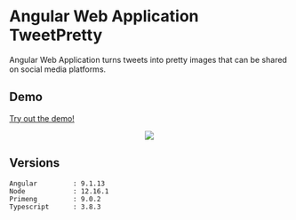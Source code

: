 # Angular Web Application TweetPretty

Angular Web Application turns tweets into pretty images that can be shared on social media platforms.

## Demo

<a href="https://tweetpretty.mobdemo.org" rel="nofollow">Try out the demo!</a>

<p align="center">    
    <img src="https://tweetpretty.mobdemo.org//images//screencapture2-tweetpretty-mobdemo-org.png" />   
 </p>

## Versions

```
Angular			: 9.1.13
Node			: 12.16.1
Primeng			: 9.0.2
Typescript		: 3.8.3

```
